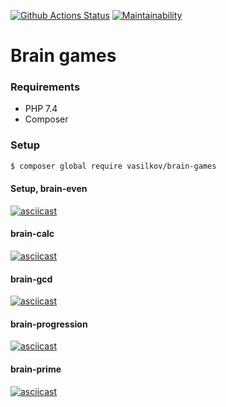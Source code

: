 [![Github Actions Status](https://github.com/VasilkovDmitriy/php-project-lvl1/workflows/PHP%20CI/badge.svg)](https://github.com/VasilkovDmitriy/php-project-lvl1/actions)
[![Maintainability](https://api.codeclimate.com/v1/badges/bac5118797ca380baec7/maintainability)](https://codeclimate.com/github/VasilkovDmitriy/php-project-lvl1/maintainability)

# Brain games

### Requirements

  * PHP 7.4
  * Composer

### Setup

```sh
$ composer global require vasilkov/brain-games
```
#### Setup, brain-even 
[![asciicast](https://asciinema.org/a/oy0BAiyiB4nb8bwIiImwfdtW4.svg)](https://asciinema.org/a/oy0BAiyiB4nb8bwIiImwfdtW4)

#### brain-calc
[![asciicast](https://asciinema.org/a/DNwwksz8kIFAz51RWcobOlGOM.svg)](https://asciinema.org/a/DNwwksz8kIFAz51RWcobOlGOM)

#### brain-gcd
[![asciicast](https://asciinema.org/a/BNNtj0mLd6NoALw4PP9wbCvqQ.svg)](https://asciinema.org/a/BNNtj0mLd6NoALw4PP9wbCvqQ)

#### brain-progression
[![asciicast](https://asciinema.org/a/AbOF66jpAyZ4jqRsfXsG0hJ22.svg)](https://asciinema.org/a/AbOF66jpAyZ4jqRsfXsG0hJ22)

#### brain-prime
[![asciicast](https://asciinema.org/a/fyq3VgjTnJJyyQlrlK2tnwAgR.svg)](https://asciinema.org/a/fyq3VgjTnJJyyQlrlK2tnwAgR)
